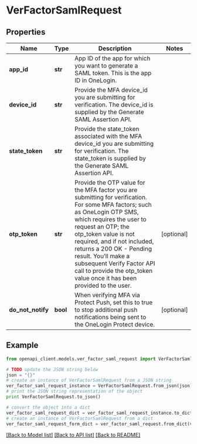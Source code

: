 # VerFactorSamlRequest


## Properties
Name | Type | Description | Notes
------------ | ------------- | ------------- | -------------
**app_id** | **str** | App ID of the app for which you want to generate a SAML token. This is the app ID in OneLogin. | 
**device_id** | **str** | Provide the MFA device_id you are submitting for verification. The device_id is supplied by the Generate SAML Assertion API. | 
**state_token** | **str** | Provide the state_token associated with the MFA device_id you are submitting for verification. The state_token is supplied by the Generate SAML Assertion API. | 
**otp_token** | **str** | Provide the OTP value for the MFA factor you are submitting for verification. For some MFA factors; such as OneLogin OTP SMS, which requires the user to request an OTP; the otp_token value is not required, and if not included, returns a 200 OK - Pending result. You’ll make a subsequent Verify Factor API call to provide the otp_token value once it has been provided to the user. | [optional] 
**do_not_notify** | **bool** | When verifying MFA via Protect Push, set this to true to stop additional push notifications being sent to the OneLogin Protect device. | [optional] 

## Example

```python
from openapi_client.models.ver_factor_saml_request import VerFactorSamlRequest

# TODO update the JSON string below
json = "{}"
# create an instance of VerFactorSamlRequest from a JSON string
ver_factor_saml_request_instance = VerFactorSamlRequest.from_json(json)
# print the JSON string representation of the object
print VerFactorSamlRequest.to_json()

# convert the object into a dict
ver_factor_saml_request_dict = ver_factor_saml_request_instance.to_dict()
# create an instance of VerFactorSamlRequest from a dict
ver_factor_saml_request_form_dict = ver_factor_saml_request.from_dict(ver_factor_saml_request_dict)
```
[[Back to Model list]](../README.md#documentation-for-models) [[Back to API list]](../README.md#documentation-for-api-endpoints) [[Back to README]](../README.md)


